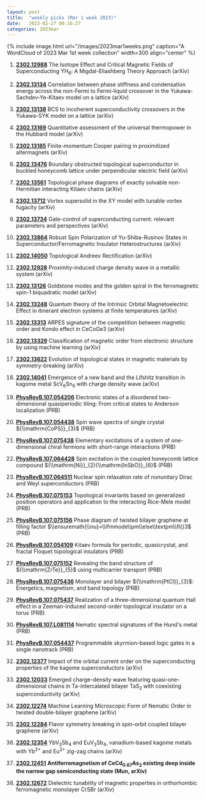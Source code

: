 ```yaml
---
layout: post
title:  "weekly picks (Mar 1 week 2023)"
date:   2023-02-27 00:16:27
categories: 2023mar
---
```



{% include image.html url="/images/2023mar1weeks.png" caption="A WordCloud of 2023 Mar 1st week collection" width=300 align="center" %}




1. **[2302.12988](http://arxiv.org/abs/2302.12988)** The Isotope Effect and Critical Magnetic Fields of Superconducting YH$_{6}$: A Migdal-Eliashberg Theory Approach (arXiv)

1. **[2302.13134](http://arxiv.org/abs/2302.13134)** Correlation between phase stiffness and condensation energy across the non-Fermi to Fermi-liquid crossover in the Yukawa-Sachdev-Ye-Kitaev model on a lattice (arXiv)

1. **[2302.13138](http://arxiv.org/abs/2302.13138)** BCS to incoherent superconductivity crossovers in the Yukawa-SYK model on a lattice (arXiv)

1. **[2302.13169](http://arxiv.org/abs/2302.13169)** Quantitative assessment of the universal thermopower in the Hubbard model (arXiv)

1. **[2302.13185](http://arxiv.org/abs/2302.13185)** Finite-momentum Cooper pairing in proximitized altermagnets (arXiv)

1. **[2302.13476](http://arxiv.org/abs/2302.13476)** Boundary obstructed topological superconductor in buckled honeycomb lattice under perpendicular electric field (arXiv)

1. **[2302.13561](http://arxiv.org/abs/2302.13561)** Topological phase diagrams of exactly solvable non-Hermitian interacting Kitaev chains (arXiv)

1. **[2302.13712](http://arxiv.org/abs/2302.13712)** Vortex supersolid in the XY model with tunable vortex fugacity (arXiv)

1. **[2302.13734](http://arxiv.org/abs/2302.13734)** Gate-control of superconducting current: relevant parameters and perspectives (arXiv)

1. **[2302.13864](http://arxiv.org/abs/2302.13864)** Robust Spin Polarization of Yu-Shiba-Rusinov States in Superconductor/Ferromagnetic Insulator Heterostructures (arXiv)

1. **[2302.14050](http://arxiv.org/abs/2302.14050)** Topological Andreev Rectification (arXiv)

1. **[2302.12928](http://arxiv.org/abs/2302.12928)** Proximity-induced charge density wave in a metallic system (arXiv)

1. **[2302.13126](http://arxiv.org/abs/2302.13126)** Goldstone modes and the golden spiral in the ferromagnetic spin-1 biquadratic model (arXiv)

1. **[2302.13248](http://arxiv.org/abs/2302.13248)** Quantum theory of the Intrinsic Orbital Magnetoelectric Effect in itinerant electron systems at finite temperatures (arXiv)

1. **[2302.13313](http://arxiv.org/abs/2302.13313)** ARPES signature of the competition between magnetic order and Kondo effect in CeCoGe3 (arXiv)

1. **[2302.13329](http://arxiv.org/abs/2302.13329)** Classification of magnetic order from electronic structure by using machine learning (arXiv)

1. **[2302.13622](http://arxiv.org/abs/2302.13622)** Evolution of topological states in magnetic materials by symmetry-breaking (arXiv)

1. **[2302.14041](http://arxiv.org/abs/2302.14041)** Emergence of a new band and the Lifshitz transition in kagome metal ScV$_6$Sn$_6$ with charge density wave (arXiv)






1. **[PhysRevB.107.054206](https://link.aps.org/doi/10.1103/PhysRevB.107.054206)** Electronic states of a disordered two-dimensional quasiperiodic tiling: From critical states to Anderson localization (PRB)

1. **[PhysRevB.107.054438](https://link.aps.org/doi/10.1103/PhysRevB.107.054438)** Spin wave spectra of single crystal ${\\mathrm{CoPS}}_{3}$ (PRB)

1. **[PhysRevB.107.075438](https://link.aps.org/doi/10.1103/PhysRevB.107.075438)** Elementary excitations of a system of one-dimensional chiral fermions with short-range interactions (PRB)

1. **[PhysRevB.107.064428](https://link.aps.org/doi/10.1103/PhysRevB.107.064428)** Spin excitation in the coupled honeycomb lattice compound ${\\mathrm{Ni}}_{2}{\\mathrm{InSbO}}_{6}$ (PRB)

1. **[PhysRevB.107.064511](https://link.aps.org/doi/10.1103/PhysRevB.107.064511)** Nuclear spin relaxation rate of nonunitary Dirac and Weyl superconductors (PRB)

1. **[PhysRevB.107.075153](https://link.aps.org/doi/10.1103/PhysRevB.107.075153)** Topological invariants based on generalized position operators and application to the interacting Rice-Mele model (PRB)

1. **[PhysRevB.107.075156](https://link.aps.org/doi/10.1103/PhysRevB.107.075156)** Phase diagram of twisted bilayer graphene at filling factor $\\ensuremath{\\nu}=\\ifmmode\\pm\\else\\textpm\\fi{}3$ (PRB)

1. **[PhysRevB.107.054109](https://link.aps.org/doi/10.1103/PhysRevB.107.054109)** Kitaev formula for periodic, quasicrystal, and fractal Floquet topological insulators (PRB)

1. **[PhysRevB.107.075152](https://link.aps.org/doi/10.1103/PhysRevB.107.075152)** Revealing the band structure of ${\\mathrm{ZrTe}}_{5}$ using multicarrier transport (PRB)

1. **[PhysRevB.107.075436](https://link.aps.org/doi/10.1103/PhysRevB.107.075436)** Monolayer and bilayer ${\\mathrm{PtCl}}_{3}$: Energetics, magnetism, and band topology (PRB)

1. **[PhysRevB.107.075437](https://link.aps.org/doi/10.1103/PhysRevB.107.075437)** Realization of a three-dimensional quantum Hall effect in a Zeeman-induced second-order topological insulator on a torus (PRB)

1. **[PhysRevB.107.L081114](https://link.aps.org/doi/10.1103/PhysRevB.107.L081114)** Nematic spectral signatures of the Hund's metal (PRB)

1. **[PhysRevB.107.054437](https://link.aps.org/doi/10.1103/PhysRevB.107.054437)** Programmable skyrmion-based logic gates in a single nanotrack (PRB)




1. **[2302.12377](http://arxiv.org/abs/2302.12377)** Impact of the orbital current order on the superconducting properties of the kagome superconductors (arXiv)

1. **[2302.12033](http://arxiv.org/abs/2302.12033)** Emerged charge-density wave featuring quasi-one-dimensional chains in Ta-intercalated bilayer TaS$_{2}$ with coexisting superconductivity (arXiv)

1. **[2302.12274](http://arxiv.org/abs/2302.12274)** Machine Learning Microscopic Form of Nematic Order in twisted double-bilayer graphene (arXiv)

1. **[2302.12284](http://arxiv.org/abs/2302.12284)** Flavor symmetry breaking in spin-orbit coupled bilayer graphene (arXiv)

1. **[2302.12354](http://arxiv.org/abs/2302.12354)** YbV$_3$Sb$_4$ and EuV$_3$Sb$_4$, vanadium-based kagome metals with Yb$^{2+}$ and Eu$^{2+}$ zig-zag chains (arXiv)

1. **[2302.12451](http://arxiv.org/abs/2302.12451)** **Antiferromagnetism of CeCd$_{0.67}$As$_{2}$ existing deep inside the narrow gap semiconducting state (Mun, arXiv)**

1. **[2302.12672](http://arxiv.org/abs/2302.12672)** Dielectric tunability of magnetic properties in orthorhombic ferromagnetic monolayer CrSBr (arXiv)
